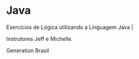 # Java
Exercícios de Lógica utilizando a Linguagem Java |

Instrutores Jeff e Michelle.

Generation Brasil
